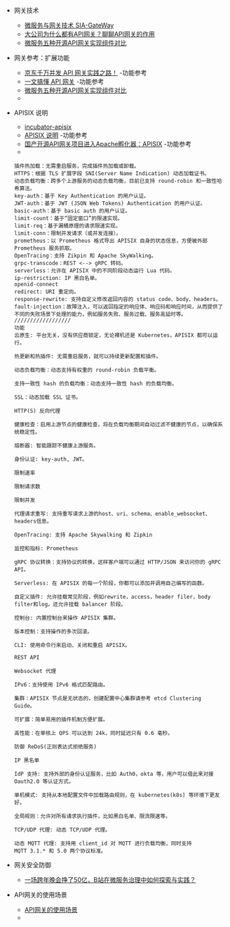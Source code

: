 - 网关技术
    - [微服务与网关技术 SIA-GateWay](https://www.oschina.net/p/sia-gateway)
    - [大公司为什么都有API网关？聊聊API网关的作用](https://blog.csdn.net/weixin_45932995/article/details/103559425)
    - [微服务五种开源API网关实现组件对比](https://blog.csdn.net/squirrelanimal0922/article/details/88946900)
- 网关参考：扩展功能
    - [京东千万并发 API 网关实践之路！](https://blog.csdn.net/uxiAD7442KMy1X86DtM3/article/details/104082256) -功能参考
    - [一文搞懂 API 网关](https://blog.csdn.net/wnvalentin/article/details/100083874) -功能参考
    - [微服务五种开源API网关实现组件对比](https://blog.csdn.net/squirrelanimal0922/article/details/88946900)
    - []()
- APISIX 说明
    - [incubator-apisix](https://github.com/apache/incubator-apisix)
    - [APISIX 说明](https://github.com/apache/incubator-apisix/blob/master/doc/README_CN.md) -功能参考
    - [国产开源API网关项目进入Apache孵化器：APISIX](https://blog.csdn.net/j3T9Z7H/article/details/102812778) -功能参考
    - []()
    ```
    插件热加载：无需重启服务，完成插件热加载或卸载。
    HTTPS：根据 TLS 扩展字段 SNI(Server Name Indication) 动态加载证书。
    动态负载均衡：跨多个上游服务的动态负载均衡，目前已支持 round-robin 和一致性哈希算法。
    key-auth：基于 Key Authentication 的用户认证。
    JWT-auth：基于 JWT (JSON Web Tokens) Authentication 的用户认证。
    basic-auth：基于 basic auth 的用户认证。
    limit-count：基于“固定窗口”的限速实现。
    limit-req：基于漏桶原理的请求限速实现。
    limit-conn：限制并发请求（或并发连接）。
    prometheus：以 Prometheus 格式导出 APISIX 自身的状态信息，方便被外部 Prometheus 服务抓取。
    OpenTracing：支持 Zikpin 和 Apache SkyWalking。
    grpc-transcode：REST <--> gRPC 转码。
    serverless：允许在 APISIX 中的不同阶段动态运行 Lua 代码。
    ip-restriction: IP 黑白名单。
    openid-connect
    redirect: URI 重定向。
    response-rewrite: 支持自定义修改返回内容的 status code、body、headers。
    fault-injection：故障注入，可以返回指定的响应体、响应码和响应时间，从而提供了不同的失败场景下处理的能力，例如服务失败、服务过载、服务高延时等。
    //////////////////
    功能
    云原生: 平台无关，没有供应商锁定，无论裸机还是 Kubernetes，APISIX 都可以运行。
    
    热更新和热插件: 无需重启服务，就可以持续更新配置和插件。
    
    动态负载均衡：动态支持有权重的 round-robin 负载平衡。
    
    支持一致性 hash 的负载均衡：动态支持一致性 hash 的负载均衡。
    
    SSL：动态加载 SSL 证书。
    
    HTTP(S) 反向代理
    
    健康检查：启用上游节点的健康检查，将在负载均衡期间自动过滤不健康的节点，以确保系统稳定性。
    
    熔断器: 智能跟踪不健康上游服务。
    
    身份认证: key-auth, JWT。
    
    限制速率
    
    限制请求数
    
    限制并发
    
    代理请求重写: 支持重写请求上游的host、uri、schema、enable_websocket、headers信息。
    
    OpenTracing: 支持 Apache Skywalking 和 Zipkin
    
    监控和指标: Prometheus
    
    gRPC 协议转换：支持协议的转换，这样客户端可以通过 HTTP/JSON 来访问你的 gRPC API。
    
    Serverless: 在 APISIX 的每一个阶段，你都可以添加并调用自己编写的函数。
    
    自定义插件: 允许挂载常见阶段，例如rewrite，access，header filer，body filter和log，还允许挂载 balancer 阶段。
    
    控制台: 内置控制台来操作 APISIX 集群。
    
    版本控制：支持操作的多次回滚。
    
    CLI: 使用命令行来启动、关闭和重启 APISIX。
    
    REST API
    
    Websocket 代理
    
    IPv6：支持使用 IPv6 格式匹配路由。
    
    集群：APISIX 节点是无状态的，创建配置中心集群请参考 etcd Clustering Guide。
    
    可扩展：简单易用的插件机制方便扩展。
    
    高性能：在单核上 QPS 可以达到 24k，同时延迟只有 0.6 毫秒。
    
    防御 ReDoS(正则表达式拒绝服务)
    
    IP 黑名单
    
    IdP 支持: 支持外部的身份认证服务，比如 Auth0，okta 等，用户可以借此来对接 Oauth2.0 等认证方式。
    
    单机模式: 支持从本地配置文件中加载路由规则，在 kubernetes(k8s) 等环境下更友好。
    
    全局规则：允许对所有请求执行插件，比如黑白名单、限流限速等。
    
    TCP/UDP 代理: 动态 TCP/UDP 代理。
    
    动态 MQTT 代理: 支持用 client_id 对 MQTT 进行负载均衡，同时支持 MQTT 3.1.* 和 5.0 两个协议标准。
    ```

- 网关安全防御
    - [一场跨年晚会挣了50亿，B站在微服务治理中如何探索与实践？](https://mp.weixin.qq.com/s?__biz=MzIxMzEzMjM5NQ==&mid=2651035183&idx=1&sn=6563e00952c06267d358262657807fbf)
- API网关的使用场景
    - [API网关的使用场景](https://blog.csdn.net/SilenceCarrot/article/details/79527464)
    - []()